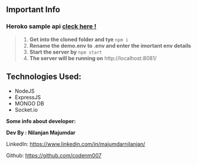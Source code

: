 ## Important Info

### Heroko sample api [cleck here !](https://talkfreeely.herokuapp.com/)
  
> 1. **Get into the cloned folder and tye** `npm i`
> 2. **Rename the demo.env to .env and enter the imortant env details** 
> 3. **Start the server by** `npm start`
> 4. **The server will be running on** http://localhost:8081/

  

## Technologies Used:

 - NodeJS
 - ExpressJS
 - MONGO DB
 - Socket.io

**Some info about developer:**

  

**Dev By : Nilanjan Majumdar**

  

LinkedIn: https://www.linkedin.com/in/majumdarnilanjan/

Github: https://github.com/codenm007
